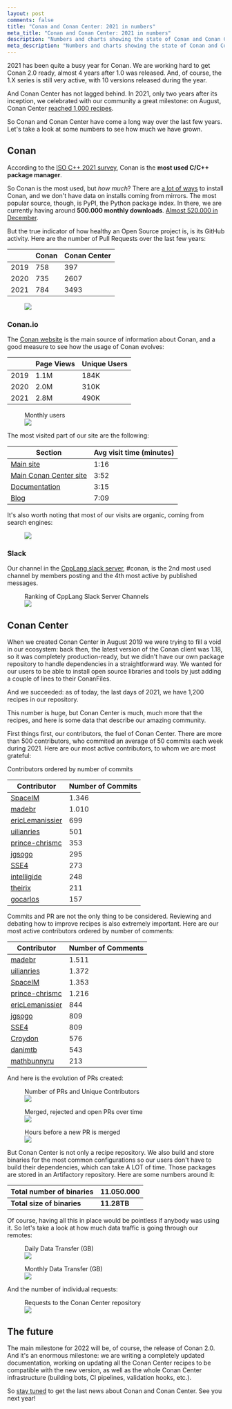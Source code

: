 ```yaml
---
layout: post
comments: false
title: "Conan and Conan Center: 2021 in numbers"
meta_title: "Conan and Conan Center: 2021 in numbers"
description: "Numbers and charts showing the state of Conan and Conan Center in 2021"
meta_description: "Numbers and charts showing the state of Conan and Conan Center in 2021"
---
```



2021 has been quite a busy year for Conan. We are working hard to get Conan 2.0 ready, almost 4
years after 1.0 was released. And, of course, the 1.X series is still very active, with 10
versions released during the year.

And Conan Center has not lagged behind. In 2021, only two years after its inception, we
celebrated with our community a great milestone: on August, Conan Center
[reached 1,000 recipes](https://www.youtube.com/watch?v=PjiJ-3sxKbs).

So Conan and Conan Center have come a long way over the last few years. Let's take a look at some
numbers to see how much we have grown.


## Conan

According to the [ISO C++ 2021 survey](https://isocpp.org/files/papers/CppDevSurvey-2021-04-summary.pdf),
Conan is the **most used C/C++ package manager**.

So Conan is the most used, but *how much*? There are
[a lot of ways](https://conan.io/downloads.html) to install Conan, and we don't have data on
installs coming from mirrors. The most popular source, though, is PyPI, the Python package index.
In there, we are currently having around **500.000 monthly downloads**.
[Almost 520.000 in December](https://pypistats.org/packages/conan).

But the true indicator of how healthy an Open Source project is, is its GitHub activity. Here are
the number of Pull Requests over the last few years:

|     | Conan | Conan Center |
|-----|-------|--------------|
|2019 | 758   | 397          |   
|2020 | 735   | 2607         |  
|2021 | 784   | 3493         | 

<figure>
    <img src="../assets/post_images/2022-01-02/conan-cc-pr.png">
</figure>


### Conan.io

The [Conan website](https://conan.io/) is the main source of information about Conan, and a good
measure to see how the usage of Conan evolves:


|     | Page Views | Unique Users |
|-----|------------|--------------|
|2019 | 1.1M       | 184K         |   
|2020 | 2.0M       | 310K         |  
|2021 | 2.8M       | 490K         | 

<figure>
    <figcaption>Monthly users</figcaption>
    <img src="../assets/post_images/2022-01-02/web-users.png">
</figure>

The most visited part of our site are the following:

| Section                                           | Avg visit time (minutes) |
|---------------------------------------------------|--------------------------|
| [Main site](https://conan.io)                     | 1:16                     | 
| [Main Conan Center site](https://conan.io/center) | 3:52                     |
| [Documentation](https://docs.conan.io)            | 3:15                     |
| [Blog](https://blog.conan.io/)                    | 7:09                     |

It's also worth noting that most of our visits are organic, coming from search engines:

<figure>
    <img src="../assets/post_images/2022-01-02/web-channels.png">
</figure>


### Slack

Our channel in the [CppLang slack server](https://cpplang.slack.com/), #conan, is the 2nd most
used channel by members posting and the 4th most active by published messages.

<figure>
    <figcaption>Ranking of CppLang Slack Server Channels</figcaption>
    <img src="../assets/post_images/2022-01-02/slack.png">
</figure>


## Conan Center

When we created Conan Center in August 2019 we were trying to fill a void in our ecosystem: back 
then, the latest version of the Conan client was 1.18, so it was completely production-ready, but
we didn't have our own package repository to handle dependencies in a straightforward way. We 
wanted for our users to be able to install open source libraries and tools by just adding a couple
of lines to their ConanFiles.

And we succeeded: as of today, the last days of 2021, we have 1,200 recipes in our repository.

This number is huge, but Conan Center is much, much more that the recipes, and here is some data
that describe our amazing community.

First things first, our contributors, the fuel of Conan Center. There are more than 500
contributors, who commited an average of 50 commits each week during 2021. Here are our most
active contributors, to whom we are most grateful:

Contributors ordered by number of commits

| Contributor                                           | Number of Commits |
|-------------------------------------------------------|-------------------|
| [SpaceIM](https://github.com/SpaceIm)                 | 1.346             |
| [madebr](https://github.com/madebr)                   | 1.010             |
| [ericLemanissier](https://github.com/ericLemanissier) | 699               |
| [uilianries](https://github.com/uilianries)           | 501               |
| [prince-chrismc](https://github.com/prince-chrismc)   | 353               |
| [jgsogo](https://github.com/jgsogo)                   | 295               |
| [SSE4](https://github.com/SSE4)                       | 273               |
| [intelligide](https://github.com/intelligide)         | 248               |
| [theirix](https://github.com/theirix)                 | 211               |
| [gocarlos](https://github.com/gocarlos)               | 157               |

Commits and PR are not the only thing to be considered. Reviewing and debating how to improve
recipes is also extremely important. Here are our most active contributors ordered by number 
of comments:

| Contributor                                           | Number of Comments |
|-------------------------------------------------------|--------------------|
| [madebr](https://github.com/madebr)                   | 1.511              |
| [uilianries](https://github.com/uilianries)           | 1.372              |
| [SpaceIM](https://github.com/SpaceIm)                 | 1.353              |
| [prince-chrismc](https://github.com/prince-chrismc)   | 1.216              |
| [ericLemanissier](https://github.com/ericLemanissier) | 844                |
| [jgsogo](https://github.com/jgsogo)                   | 809                |
| [SSE4](https://github.com/SSE4)                       | 809                |
| [Croydon](https://github.com/Croydon)                 | 576                |
| [danimtb](https://github.com/danimtb)                 | 543                |
| [mathbunnyru](https://github.com/mathbunnyru)         | 213                |

And here is the evolution of PRs created:

<figure>
    <figcaption>Number of PRs and Unique Contributors</figcaption>
    <img src="../assets/post_images/2022-01-02/pr-timeline.png">
</figure>
<figure>
    <figcaption>Merged, rejected and open PRs over time</figcaption>
    <img src="../assets/post_images/2022-01-02/pr-by-state.png">
</figure>
<figure>
    <figcaption>Hours before a new PR is merged</figcaption>
    <img src="../assets/post_images/2022-01-02/time-until-closed-pr.png">
</figure>


But Conan Center is not only a recipe repository. We also build and store binaries for the most
common configurations so our users don't have to build their dependencies, which can take A LOT
of time. Those packages are stored in an Artifactory repository. Here are some numbers around it:

| **Total number of binaries** | **11.050.000** |
|------------------------------|----------------|
| **Total size of binaries**   | **11.28TB**    |

Of course, having all this in place would be pointless if anybody was using it. So let's take a
look at how much data traffic is going through our remotes:

<figure>
    <figcaption>Daily Data Transfer (GB)</figcaption>
    <img src="../assets/post_images/2022-01-02/data-transfer-1.png">
</figure>
<figure>
    <figcaption>Monthly Data Transfer (GB)</figcaption>
    <img src="../assets/post_images/2022-01-02/data-transfer-2.png">
</figure>

And the number of individual requests:

<figure>
    <figcaption>Requests to the Conan Center repository</figcaption>
    <img src="../assets/post_images/2022-01-02/conan-center-requests.png">
</figure>

## The future

The main milestone for 2022 will be, of course, the release of Conan 2.0. And it's an enormous 
milestone: we are writing a completely updated documentation, working on updating all the Conan
Center recipes to be compatible with the new version, as well as the whole Conan Center
infrastructure (building bots, CI pipelines, validation hooks, etc.).

So [stay tuned](https://twitter.com/conan_io) to get the last news about Conan and Conan Center.
See you next year!
